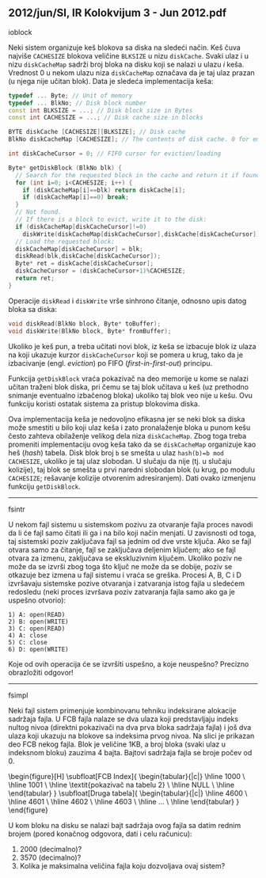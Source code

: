 2012/jun/SI, IR Kolokvijum 3 - Jun 2012.pdf
--------------------------------------------------------------------------------
ioblock

Neki sistem organizuje keš blokova sa diska na sledeći način. Keš čuva najviše `CACHESIZE`
blokova veličine `BLKSIZE` u nizu `diskCache`. Svaki ulaz i u nizu `diskCacheMap` sadrži broj
bloka na disku koji se nalazi u ulazu *i* keša. Vrednost 0 u nekom ulazu niza `diskCacheMap`
označava da je taj ulaz prazan (u njega nije učitan blok). Data je sledeća implementacija keša:
```cpp
typedef ... Byte; // Unit of memory
typedef ... BlkNo; // Disk block number
const int BLKSIZE = ...; // Disk block size in Bytes
const int CACHESIZE = ...; // Disk cache size in blocks

BYTE diskCache [CACHESIZE][BLKSIZE]; // Disk cache
BlkNo diskCacheMap [CACHESIZE]; // The contents of disk cache. 0 for empty

int diskCacheCursor = 0; // FIFO cursor for eviction/loading

Byte* getDiskBlock (BlkNo blk) {
  // Search for the requested block in the cache and return it if found:
  for (int i=0; i<CACHESIZE; i++) {
    if (diskCacheMap[i]==blk) return diskCache[i];
    if (diskCacheMap[i]==0) break;
  }
  // Not found.
  // If there is a block to evict, write it to the disk:
  if (diskCacheMap[diskCacheCursor]!=0)
    diskWrite(diskCacheMap[diskCacheCursor],diskCache[diskCacheCursor]);
  // Load the requested block:
  diskCacheMap[diskCacheCursor] = blk;
  diskRead(blk,diskCache[diskCacheCursor]);
  Byte* ret = diskCache[diskCacheCursor];
  diskCacheCursor = (diskCacheCursor+1)%CACHESIZE;
  return ret;
}
```

Operacije `diskRead` i `diskWrite` vrše sinhrono čitanje, odnosno upis datog bloka sa diska:
```cpp
void diskRead(BlkNo block, Byte* toBuffer);
void diskWrite(BlkNo block, Byte* fromBuffer);
```

Ukoliko je keš pun, a treba učitati novi blok, iz keša se izbacuje blok iz ulaza na koji ukazuje
kurzor `diskCacheCursor` koji se pomera u krug,  tako da je izbacivanje (engl. *eviction*)  po
FIFO (*first-in-first-out*) principu.

Funkcija `getDiskBlock` vraća pokazivač na deo memorije u kome se nalazi učitan traženi
blok diska, pri čemu se taj blok učitava u keš (uz prethodno snimanje eventualno izbačenog
bloka)  ukoliko taj blok veo nije u kešu.  Ovu funkciju koristi ostatak sistema za pristup
blokovima diska.

Ova implementacija keša je nedovoljno efikasna jer se neki blok sa diska može smestiti u bilo
koji ulaz keša i zato pronalaženje bloka u punom kešu često zahteva obilaženje velikog dela
niza `diskCacheMap`.  Zbog toga treba promeniti implementaciju ovog keša tako da se
`diskCacheMap` organizuje kao heš (*hash*) tabela.  Disk blok broj `b` se smešta u ulaz
`hash(b)=b mod CACHESIZE`, ukoliko je taj ulaz slobodan. U slučaju da nije (tj. u slučaju
kolizije), taj blok se smešta u prvi naredni slobodan blok (u krug, po modulu `CACHESIZE`;
rešavanje kolizije otvorenim adresiranjem).
Dati ovako izmenjenu funkciju `getDiskBlock`.

--------------------------------------------------------------------------------
fsintr


U nekom fajl sistemu u sistemskom pozivu za otvaranje fajla proces navodi da li će fajl samo
čitati ili ga i na bilo koji način menjati. U zavisnosti od toga, taj sistemski poziv zaključava
fajl sa jednim od dve vrste ključa. Ako se fajl otvara samo za čitanje, fajl se zaključava
deljenim ključem; ako se fajl otvara za izmenu, zaključava se ekskluzivnim ključem. Ukoliko
poziv ne može da se izvrši zbog toga što ključ ne može da se dobije, poziv se otkazuje bez
izmena u fajl sistemu i vraća se greška.
Procesi A, B, C i D izvršavaju sistemske pozive otvaranja i zatvaranja istog fajla u sledećem
redosledu (neki proces izvršava poziv zatvaranja fajla samo ako ga je uspešno otvorio):
```
1) A: open(READ)
2) B: open(WRITE)
3) C: open(READ)
4) A: close
5) C: close
6) D: open(WRITE)
```
Koje od ovih operacija će se izvršiti uspešno, a koje neuspešno?
Precizno obrazložiti odgovor!


--------------------------------------------------------------------------------
fsimpl

Neki fajl sistem primenjuje kombinovanu tehniku indeksirane alokacije sadržaja fajla. U FCB
fajla nalaze se dva ulaza koji predstavljaju indeks nultog nivoa (direktni pokazivači na dva
prva bloka sadržaja fajla) i još dva ulaza koji ukazuju na blokove sa indeksima prvog nivoa.
Na slici je prikazan deo FCB nekog fajla. Blok je veličine 1KB,  a broj bloka (svaki ulaz u
indeksnom bloku) zauzima 4 bajta. Bajtovi sadržaja fajla se broje počev od 0.

\begin{figure}[H]
\subfloat[FCB Index]{
\begin{tabular}{|c|}
\hline
1000 \\
\hline
1001 \\
\hline
\textit{pokazivač na tabelu 2} \\
\hline
NULL \\
\hline
\end{tabular}
}
\subfloat[Druga tabela]{
\begin{tabular}{|c|}
\hline
4600 \\
\hline
4601 \\
\hline
4602 \\
\hline
4603 \\ 
\hline
... \\
\hline
\end{tabular}
}
\end{figure}

U kom bloku na disku se nalazi bajt sadržaja ovog fajla sa datim rednim brojem (pored
konačnog odgovora, dati i celu računicu):

1. 2000 (decimalno)?
2. 3570 (decimalno)?
3. Kolika je maksimalna veličina fajla koju dozvoljava ovaj sistem?
